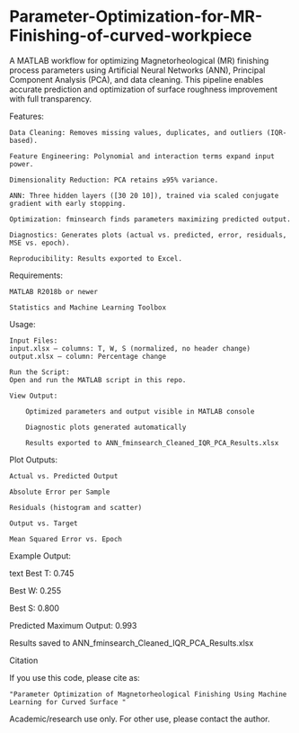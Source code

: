 # Parameter-Optimization-for-MR-Finishing-of-curved-workpiece
A MATLAB workflow for optimizing Magnetorheological (MR) finishing process parameters using Artificial Neural Networks (ANN), Principal Component Analysis (PCA), and data cleaning. This pipeline enables accurate prediction and optimization of surface roughness improvement with full transparency.

Features:

    Data Cleaning: Removes missing values, duplicates, and outliers (IQR-based).

    Feature Engineering: Polynomial and interaction terms expand input power.

    Dimensionality Reduction: PCA retains ≥95% variance.

    ANN: Three hidden layers ([30 20 10]), trained via scaled conjugate gradient with early stopping.

    Optimization: fminsearch finds parameters maximizing predicted output.

    Diagnostics: Generates plots (actual vs. predicted, error, residuals, MSE vs. epoch).

    Reproducibility: Results exported to Excel.

Requirements:

    MATLAB R2018b or newer

    Statistics and Machine Learning Toolbox

Usage:

    Input Files:
    input.xlsx — columns: T, W, S (normalized, no header change)
    output.xlsx — column: Percentage change

    Run the Script:
    Open and run the MATLAB script in this repo.

    View Output:

        Optimized parameters and output visible in MATLAB console

        Diagnostic plots generated automatically

        Results exported to ANN_fminsearch_Cleaned_IQR_PCA_Results.xlsx

Plot Outputs:

    Actual vs. Predicted Output

    Absolute Error per Sample

    Residuals (histogram and scatter)

    Output vs. Target

    Mean Squared Error vs. Epoch

Example Output:

text
Best T: 0.745

Best W: 0.255

Best S: 0.800

Predicted Maximum Output: 0.993

Results saved to ANN_fminsearch_Cleaned_IQR_PCA_Results.xlsx



Citation

If you use this code, please cite as:

    "Parameter Optimization of Magnetorheological Finishing Using Machine Learning for Curved Surface "


Academic/research use only.
For other use, please contact the author.
